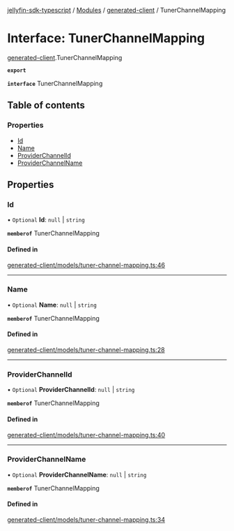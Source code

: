 [jellyfin-sdk-typescript](../README.md) / [Modules](../modules.md) / [generated-client](../modules/generated_client.md) / TunerChannelMapping

# Interface: TunerChannelMapping

[generated-client](../modules/generated_client.md).TunerChannelMapping

**`export`**

**`interface`** TunerChannelMapping

## Table of contents

### Properties

- [Id](generated_client.TunerChannelMapping.md#id)
- [Name](generated_client.TunerChannelMapping.md#name)
- [ProviderChannelId](generated_client.TunerChannelMapping.md#providerchannelid)
- [ProviderChannelName](generated_client.TunerChannelMapping.md#providerchannelname)

## Properties

### Id

• `Optional` **Id**: ``null`` \| `string`

**`memberof`** TunerChannelMapping

#### Defined in

[generated-client/models/tuner-channel-mapping.ts:46](https://github.com/thornbill/jellyfin-sdk-typescript/blob/644c849/src/generated-client/models/tuner-channel-mapping.ts#L46)

___

### Name

• `Optional` **Name**: ``null`` \| `string`

**`memberof`** TunerChannelMapping

#### Defined in

[generated-client/models/tuner-channel-mapping.ts:28](https://github.com/thornbill/jellyfin-sdk-typescript/blob/644c849/src/generated-client/models/tuner-channel-mapping.ts#L28)

___

### ProviderChannelId

• `Optional` **ProviderChannelId**: ``null`` \| `string`

**`memberof`** TunerChannelMapping

#### Defined in

[generated-client/models/tuner-channel-mapping.ts:40](https://github.com/thornbill/jellyfin-sdk-typescript/blob/644c849/src/generated-client/models/tuner-channel-mapping.ts#L40)

___

### ProviderChannelName

• `Optional` **ProviderChannelName**: ``null`` \| `string`

**`memberof`** TunerChannelMapping

#### Defined in

[generated-client/models/tuner-channel-mapping.ts:34](https://github.com/thornbill/jellyfin-sdk-typescript/blob/644c849/src/generated-client/models/tuner-channel-mapping.ts#L34)
